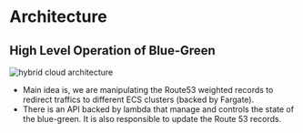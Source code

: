 # Architecture

## High Level Operation of Blue-Green

![hybrid cloud architecture](https://user-images.githubusercontent.com/898384/49408526-9400c180-f797-11e8-9265-e15a6895ab52.png)

- Main idea is, we are manipulating the Route53 weighted records to redirect traffics to different ECS clusters (backed by Fargate).
- There is an API backed by lambda that manage and controls the state of the blue-green. It is also responsible to update the Route 53 records. 
